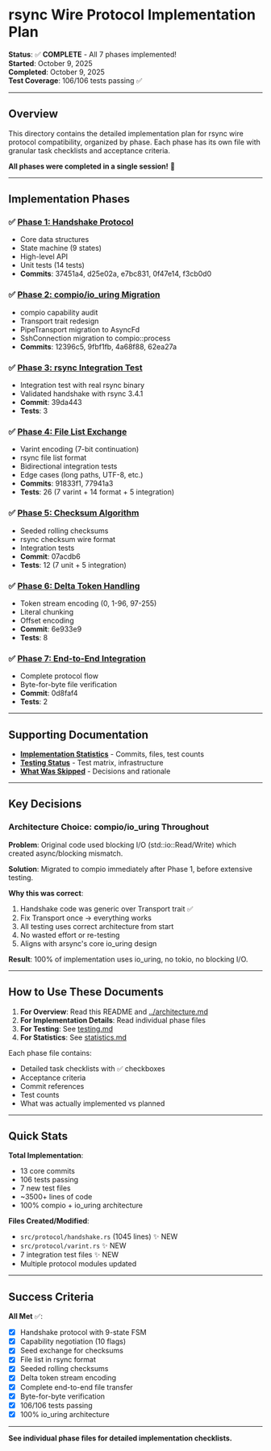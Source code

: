 # rsync Wire Protocol Implementation Plan

**Status**: ✅ **COMPLETE** - All 7 phases implemented!  
**Started**: October 9, 2025  
**Completed**: October 9, 2025  
**Test Coverage**: 106/106 tests passing ✅

---

## Overview

This directory contains the detailed implementation plan for rsync wire protocol compatibility,
organized by phase. Each phase has its own file with granular task checklists and acceptance criteria.

**All phases were completed in a single session!** 🎉

---

## Implementation Phases

### ✅ [Phase 1: Handshake Protocol](phase-1-handshake.md)
- Core data structures
- State machine (9 states)
- High-level API
- Unit tests (14 tests)
- **Commits**: 37451a4, d25e02a, e7bc831, 0f47e14, f3cb0d0

### ✅ [Phase 2: compio/io_uring Migration](phase-2-compio.md)
- compio capability audit
- Transport trait redesign
- PipeTransport migration to AsyncFd
- SshConnection migration to compio::process
- **Commits**: 12396c5, 9fbf1fb, 4a68f88, 62ea27a

### ✅ [Phase 3: rsync Integration Test](phase-3-rsync-integration.md)
- Integration test with real rsync binary
- Validated handshake with rsync 3.4.1
- **Commit**: 39da443
- **Tests**: 3

### ✅ [Phase 4: File List Exchange](phase-4-file-list.md)
- Varint encoding (7-bit continuation)
- rsync file list format
- Bidirectional integration tests
- Edge cases (long paths, UTF-8, etc.)
- **Commits**: 91833f1, 77941a3
- **Tests**: 26 (7 varint + 14 format + 5 integration)

### ✅ [Phase 5: Checksum Algorithm](phase-5-checksums.md)
- Seeded rolling checksums
- rsync checksum wire format
- Integration tests
- **Commit**: 07acdb6
- **Tests**: 12 (7 unit + 5 integration)

### ✅ [Phase 6: Delta Token Handling](phase-6-delta.md)
- Token stream encoding (0, 1-96, 97-255)
- Literal chunking
- Offset encoding
- **Commit**: 6e933e9
- **Tests**: 8

### ✅ [Phase 7: End-to-End Integration](phase-7-end-to-end.md)
- Complete protocol flow
- Byte-for-byte file verification
- **Commit**: 0d8faf4
- **Tests**: 2

---

## Supporting Documentation

- **[Implementation Statistics](statistics.md)** - Commits, files, test counts
- **[Testing Status](testing.md)** - Test matrix, infrastructure
- **[What Was Skipped](skipped.md)** - Decisions and rationale

---

## Key Decisions

### Architecture Choice: compio/io_uring Throughout

**Problem**: Original code used blocking I/O (std::io::Read/Write) which created async/blocking mismatch.

**Solution**: Migrated to compio immediately after Phase 1, before extensive testing.

**Why this was correct**:
1. Handshake code was generic over Transport trait ✅
2. Fix Transport once → everything works
3. All testing uses correct architecture from start
4. No wasted effort or re-testing
5. Aligns with arsync's core io_uring design

**Result**: 100% of implementation uses io_uring, no tokio, no blocking I/O.

---

## How to Use These Documents

1. **For Overview**: Read this README and [../architecture.md](../architecture.md)
2. **For Implementation Details**: Read individual phase files
3. **For Testing**: See [testing.md](testing.md)
4. **For Statistics**: See [statistics.md](statistics.md)

Each phase file contains:
- Detailed task checklists with ✅ checkboxes
- Acceptance criteria
- Commit references
- Test counts
- What was actually implemented vs planned

---

## Quick Stats

**Total Implementation**:
- 13 core commits
- 106 tests passing
- 7 new test files
- ~3500+ lines of code
- 100% compio + io_uring architecture

**Files Created/Modified**:
- `src/protocol/handshake.rs` (1045 lines) ✨ NEW
- `src/protocol/varint.rs` ✨ NEW
- 7 integration test files ✨ NEW
- Multiple protocol modules updated

---

## Success Criteria

**All Met** ✅:
- [x] Handshake protocol with 9-state FSM
- [x] Capability negotiation (10 flags)
- [x] Seed exchange for checksums
- [x] File list in rsync format
- [x] Seeded rolling checksums
- [x] Delta token stream encoding
- [x] Complete end-to-end file transfer
- [x] Byte-for-byte verification
- [x] 106/106 tests passing
- [x] 100% io_uring architecture

---

**See individual phase files for detailed implementation checklists.**

